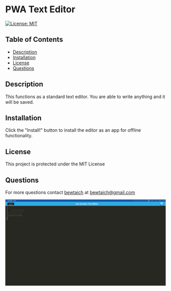 # PWA Text Editor
[![License: MIT](https://img.shields.io/badge/License-MIT-blue.svg)](https://opensource.org/licenses/MIT)

## Table of Contents

- [Description](#description)
- [Installation](#installation)
- [License](#license)
- [Questions](#questions)

  
## Description

This functions as a standard text editor. You are able to write anything and it will be saved.

## Installation

Click the "Install!" button to install the editor as an app for offline functionality.

## License

This project is protected under the MIT License

## Questions

For more questions contact [bewtaich](https://github.com/bewtaich) at <bewtaich@gmail.com>

![Text Editor App](image.png)